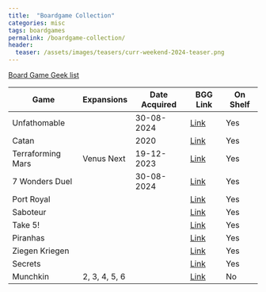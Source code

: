 ```yaml
---
title:  "Boardgame Collection"
categories: misc
tags: boardgames
permalink: /boardgame-collection/
header:
  teaser: /assets/images/teasers/curr-weekend-2024-teaser.png
---
```


[Board Game Geek list](https://boardgamegeek.com/collection/user/frank20a?rankobjecttype=subtype&rankobjectid=1&columns=title%7Cstatus%7Cversion%7Crating%7Cbggrating%7Cplays%7Ccomment%7Ccommands&geekranks=Board+Game+Rank&own=1&objecttype=thing&ff=1&subtype=boardgame)

| Game               | Expansions         | Date Acquired  | BGG Link                                                                | On Shelf |
| ------------------ | ------------------ | -------------- | ----------------------------------------------------------------------- | -------- |
| Unfathomable       |                    | 30-08-2024     | [Link](https://boardgamegeek.com/boardgame/340466/unfathomable)         | Yes      |
| Catan              |                    | 2020           | [Link](https://boardgamegeek.com/boardgame/13/catan)                    | Yes      |
| Terraforming Mars  | Venus Next         | 19-12-2023     | [Link](https://boardgamegeek.com/boardgame/167791/terraforming-mars)    | Yes      |
| 7 Wonders Duel     |                    | 30-08-2024     | [Link](https://boardgamegeek.com/boardgame/173346/7-wonders-duel)       | Yes      |
| Port Royal         |                    |                | [Link](https://boardgamegeek.com/boardgame/156009/port-royal)           | Yes      |
| Saboteur           |                    |                | [Link](https://boardgamegeek.com/boardgame/9220/saboteur)               | Yes      |
| Take 5!            |                    |                | [Link](https://boardgamegeek.com/boardgame/153/take-5)                  | Yes      |
| Piranhas           |                    |                | [Link](https://boardgamegeek.com/boardgame/118515/piranhas)             | Yes      |
| Ziegen Kriegen     |                    |                | [Link](https://boardgamegeek.com/boardgame/31506/ziegen-kriegen)        | Yes      |
| Secrets            |                    |                | [Link](https://boardgamegeek.com/boardgame/200847/secrets)              | Yes      |
| Munchkin           | 2, 3, 4, 5, 6      |                | [Link](https://boardgamegeek.com/boardgame/1927/munchkin)               | No       |


